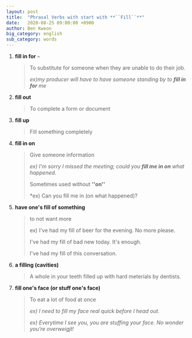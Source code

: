 ```yaml
---
layout: post
title:  "Phrasal Verbs with start with **``Fill``**"
date:   2020-08-25 09:00:00 +0900
author: Ben Kweon
big_category: english
sub_category: words
---
```




1. **fill in for** ``~``

   > To substitute for someone when they are unable to do their job.
   >
   > *ex)my producer will have to have someone standing by to **fill in for** me*

2. **fill out**

   > To complete a form or document

3. **fill up**

   > Fill something completely

4. **fill in on**

   > Give someone information
   >
   > *ex) I'm sorry I missed the meeting; could you **fill me in on** what happened.*
   > 
   > Sometimes used without **''on''**
   >
   > *ex) Can you fill me in (on what happened)?
   
5. **have one's fill of something**
   > to not want more
   >
   > ex) I've had my fill of beer for the evening. No more please.
   > 
   > I've had my fill of bad new today. It's enough.
   > 
   > I've had my fill of this conversation.
   
6. **a filling (cavities)**
   > A whole in your teeth filled up with hard meterials by dentists.

7. **fill one's face (or stuff one's face)**
   > To eat a lot of food at once
   >
   > *ex) I need to fill my face real quick before I head out.*
   > 
   > *ex) Everytime I see you, you are stuffing your face. No wonder you're overweigjt!*
